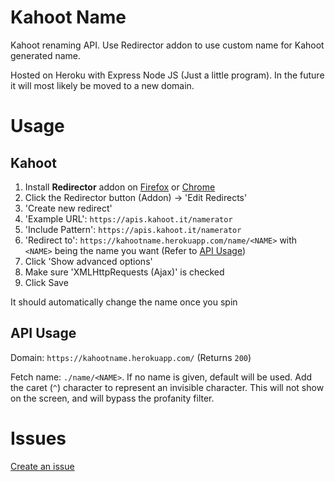 # Kahoot Name

Kahoot renaming API.
Use Redirector addon to use custom name for Kahoot generated name.

Hosted on Heroku with Express Node JS (Just a little program).
In the future it will most likely be moved to a new domain.

# Usage

## Kahoot

1. Install **Redirector** addon on [Firefox](https://addons.mozilla.org/en-US/firefox/addon/redirector/) or [Chrome](https://chrome.google.com/webstore/detail/redirector/ocgpenflpmgnfapjedencafcfakcekcd)
2. Click the Redirector button (Addon) -> 'Edit Redirects'
3. 'Create new redirect'
4. 'Example URL': `https://apis.kahoot.it/namerator`
5. 'Include Pattern': `https://apis.kahoot.it/namerator`
6. 'Redirect to': `https://kahootname.herokuapp.com/name/<NAME>` with `<NAME>` being the name you want (Refer to [API Usage](#api-usage))
7. Click 'Show advanced options'
8. Make sure 'XMLHttpRequests (Ajax)' is checked
9. Click Save

It should automatically change the name once you spin

## API Usage

Domain: `https://kahootname.herokuapp.com/` (Returns `200`)

Fetch name: `./name/<NAME>`.
If no name is given, default will be used.
Add the caret (`^`) character to represent an invisible character. This will not show on the screen, and will bypass the profanity filter.

# Issues

[Create an issue](https://github.com/darccyy/kahoot-name/issues/new)
